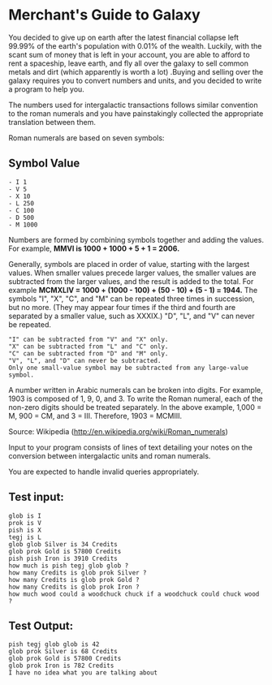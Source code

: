# Merchant's Guide to Galaxy

You decided to give up on earth after the latest financial collapse left 99.99% of the earth's population with 0.01% of
the wealth. Luckily, with the scant sum of money that is left in your account, you are able to afford to rent a
spaceship, leave earth, and fly all over the galaxy to sell common metals and dirt (which apparently is worth a lot)
.Buying and selling over the galaxy requires you to convert numbers and units, and you decided to write a program to
help you.

The numbers used for intergalactic transactions follows similar convention to the roman numerals and you have
painstakingly collected the appropriate translation between them.

Roman numerals are based on seven symbols:

## Symbol Value

```
- I 1
- V 5
- X 10
- L 250
- C 100
- D 500
- M 1000
```

Numbers are formed by combining symbols together and adding the values. For example, **MMVI is 1000 + 1000 + 5 + 1 = 2006.**

Generally, symbols are placed in order of value, starting with the largest values. When smaller values precede larger
values, the smaller values are subtracted from the larger values, and the result is added to the total. For example
**MCMXLIV = 1000 + (1000 - 100) + (50 - 10) + (5 - 1) = 1944.** The symbols "I", "X", "C", and "M" can be repeated three
times in succession, but no more. (They may appear four times if the third and fourth are separated by a smaller value,
such as XXXIX.) "D", "L", and "V" can never be repeated.

```
"I" can be subtracted from "V" and "X" only. 
"X" can be subtracted from "L" and "C" only. 
"C" can be subtracted from "D" and "M" only. 
"V", "L", and "D" can never be subtracted. 
Only one small-value symbol may be subtracted from any large-value symbol.
```

A number written in Arabic numerals can be broken into digits. For example, 1903 is composed of 1, 9, 0, and 3. To write
the Roman numeral, each of the non-zero digits should be treated separately. 
In the above example, 1,000 = M, 900 = CM,
and 3 = III. Therefore, 1903 = MCMIII.

Source: Wikipedia (http://en.wikipedia.org/wiki/Roman_numerals)

Input to your program consists of lines of text detailing your notes on the conversion between intergalactic units and roman numerals.

You are expected to handle invalid queries appropriately.

## Test input:

```
glob is I
prok is V
pish is X
tegj is L
glob glob Silver is 34 Credits
glob prok Gold is 57800 Credits
pish pish Iron is 3910 Credits
how much is pish tegj glob glob ?
how many Credits is glob prok Silver ?
how many Credits is glob prok Gold ?
how many Credits is glob prok Iron ?
how much wood could a woodchuck chuck if a woodchuck could chuck wood ?
```

## Test Output:

```
pish tegj glob glob is 42
glob prok Silver is 68 Credits
glob prok Gold is 57800 Credits
glob prok Iron is 782 Credits
I have no idea what you are talking about
```